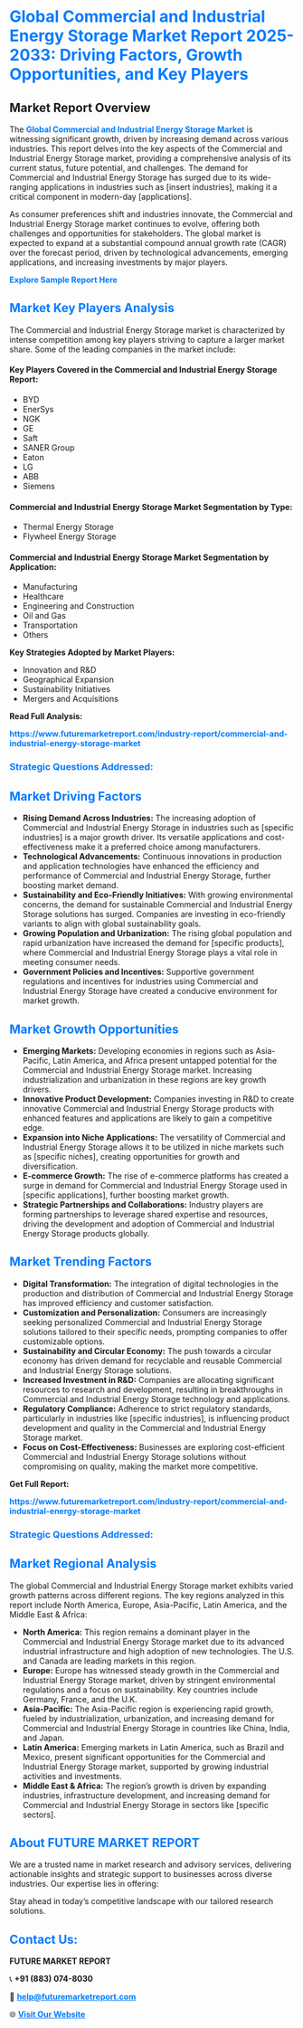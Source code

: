 <h1 style="color: #007BFF;">Global Commercial and Industrial Energy Storage Market Report 2025-2033: Driving Factors, Growth Opportunities, and Key Players</h1>

<section id="overview">
<h2>Market Report Overview</h2>
<p>The <a href="https://www.futuremarketreport.com/industry-report/commercial-and-industrial-energy-storage-market" style="color: #007BFF; text-decoration: none;"><strong>Global Commercial and Industrial Energy Storage Market</strong></a> is witnessing significant growth, driven by increasing demand across various industries. This report delves into the key aspects of the Commercial and Industrial Energy Storage market, providing a comprehensive analysis of its current status, future potential, and challenges. The demand for Commercial and Industrial Energy Storage has surged due to its wide-ranging applications in industries such as [insert industries], making it a critical component in modern-day [applications].</p>
<p>As consumer preferences shift and industries innovate, the Commercial and Industrial Energy Storage market continues to evolve, offering both challenges and opportunities for stakeholders. The global market is expected to expand at a substantial compound annual growth rate (CAGR) over the forecast period, driven by technological advancements, emerging applications, and increasing investments by major players.</p>
</section>

<section id="overview">
<p><a href="https://www.futuremarketreport.com/request-sample/reportId=61786" style="color: #007BFF; text-decoration: none;"><strong>Explore Sample Report Here</strong></a></p>
</section>

<section id="key-players">
<h2 style="color: #007BFF;">Market Key Players Analysis</h2>
<p>The Commercial and Industrial Energy Storage market is characterized by intense competition among key players striving to capture a larger market share. Some of the leading companies in the market include:</p>
<h4>Key Players Covered in the Commercial and Industrial Energy Storage Report:</h4>
<ul><li>BYD</li><li>EnerSys</li><li>NGK</li><li>GE</li><li>Saft</li><li>SANER Group</li><li>Eaton</li><li>LG</li><li>ABB</li><li>Siemens</li></ul>
<h4>Commercial and Industrial Energy Storage Market Segmentation by Type:</h4>
<ul><li>Thermal Energy Storage</li><li>Flywheel Energy Storage</li></ul>

<h4>Commercial and Industrial Energy Storage Market Segmentation by Application:</h4>
<ul><li>Manufacturing</li><li>Healthcare</li><li>Engineering and Construction</li><li>Oil and Gas</li><li>Transportation</li><li>Others</li></ul>
<p><strong>Key Strategies Adopted by Market Players:</strong></p>
<ul>
<li>Innovation and R&D</li>
<li>Geographical Expansion</li>
<li>Sustainability Initiatives</li>
<li>Mergers and Acquisitions</li>
</ul>
</section>

<section>
<p><strong>Read Full Analysis: </strong></p><a href="https://www.futuremarketreport.com/industry-report/commercial-and-industrial-energy-storage-market" style="color: #007BFF; text-decoration: none;"><strong>https://www.futuremarketreport.com/industry-report/commercial-and-industrial-energy-storage-market</strong></a>
<h3 style="color: #007BFF;">Strategic Questions Addressed:</h3>
</section>

<section id="driving-factors">
<h2 style="color: #007BFF;">Market Driving Factors</h2>
<ul>
<li><strong>Rising Demand Across Industries:</strong> The increasing adoption of Commercial and Industrial Energy Storage in industries such as [specific industries] is a major growth driver. Its versatile applications and cost-effectiveness make it a preferred choice among manufacturers.</li>
<li><strong>Technological Advancements:</strong> Continuous innovations in production and application technologies have enhanced the efficiency and performance of Commercial and Industrial Energy Storage, further boosting market demand.</li>
<li><strong>Sustainability and Eco-Friendly Initiatives:</strong> With growing environmental concerns, the demand for sustainable Commercial and Industrial Energy Storage solutions has surged. Companies are investing in eco-friendly variants to align with global sustainability goals.</li>
<li><strong>Growing Population and Urbanization:</strong> The rising global population and rapid urbanization have increased the demand for [specific products], where Commercial and Industrial Energy Storage plays a vital role in meeting consumer needs.</li>
<li><strong>Government Policies and Incentives:</strong> Supportive government regulations and incentives for industries using Commercial and Industrial Energy Storage have created a conducive environment for market growth.</li>
</ul>
</section>

<section id="growth-opportunities">
<h2 style="color: #007BFF;">Market Growth Opportunities</h2>
<ul>
<li><strong>Emerging Markets:</strong> Developing economies in regions such as Asia-Pacific, Latin America, and Africa present untapped potential for the Commercial and Industrial Energy Storage market. Increasing industrialization and urbanization in these regions are key growth drivers.</li>
<li><strong>Innovative Product Development:</strong> Companies investing in R&D to create innovative Commercial and Industrial Energy Storage products with enhanced features and applications are likely to gain a competitive edge.</li>
<li><strong>Expansion into Niche Applications:</strong> The versatility of Commercial and Industrial Energy Storage allows it to be utilized in niche markets such as [specific niches], creating opportunities for growth and diversification.</li>
<li><strong>E-commerce Growth:</strong> The rise of e-commerce platforms has created a surge in demand for Commercial and Industrial Energy Storage used in [specific applications], further boosting market growth.</li>
<li><strong>Strategic Partnerships and Collaborations:</strong> Industry players are forming partnerships to leverage shared expertise and resources, driving the development and adoption of Commercial and Industrial Energy Storage products globally.</li>
</ul>
</section>

<section id="trending-factors">
<h2 style="color: #007BFF;">Market Trending Factors</h2>
<ul>
<li><strong>Digital Transformation:</strong> The integration of digital technologies in the production and distribution of Commercial and Industrial Energy Storage has improved efficiency and customer satisfaction.</li>
<li><strong>Customization and Personalization:</strong> Consumers are increasingly seeking personalized Commercial and Industrial Energy Storage solutions tailored to their specific needs, prompting companies to offer customizable options.</li>
<li><strong>Sustainability and Circular Economy:</strong> The push towards a circular economy has driven demand for recyclable and reusable Commercial and Industrial Energy Storage solutions.</li>
<li><strong>Increased Investment in R&D:</strong> Companies are allocating significant resources to research and development, resulting in breakthroughs in Commercial and Industrial Energy Storage technology and applications.</li>
<li><strong>Regulatory Compliance:</strong> Adherence to strict regulatory standards, particularly in industries like [specific industries], is influencing product development and quality in the Commercial and Industrial Energy Storage market.</li>
<li><strong>Focus on Cost-Effectiveness:</strong> Businesses are exploring cost-efficient Commercial and Industrial Energy Storage solutions without compromising on quality, making the market more competitive.</li>
</ul>
</section>

<section>
<p><strong>Get Full Report: </strong></p><a href="https://www.futuremarketreport.com/industry-report/commercial-and-industrial-energy-storage-market" style="color: #007BFF; text-decoration: none;"><strong>https://www.futuremarketreport.com/industry-report/commercial-and-industrial-energy-storage-market</strong></a>
<h3 style="color: #007BFF;">Strategic Questions Addressed:</h3>
</section>


<section id="regional-analysis">
<h2 style="color: #007BFF;">Market Regional Analysis</h2>
<p>The global Commercial and Industrial Energy Storage market exhibits varied growth patterns across different regions. The key regions analyzed in this report include North America, Europe, Asia-Pacific, Latin America, and the Middle East & Africa:</p>
<ul>
<li><strong>North America:</strong> This region remains a dominant player in the Commercial and Industrial Energy Storage market due to its advanced industrial infrastructure and high adoption of new technologies. The U.S. and Canada are leading markets in this region.</li>
<li><strong>Europe:</strong> Europe has witnessed steady growth in the Commercial and Industrial Energy Storage market, driven by stringent environmental regulations and a focus on sustainability. Key countries include Germany, France, and the U.K.</li>
<li><strong>Asia-Pacific:</strong> The Asia-Pacific region is experiencing rapid growth, fueled by industrialization, urbanization, and increasing demand for Commercial and Industrial Energy Storage in countries like China, India, and Japan.</li>
<li><strong>Latin America:</strong> Emerging markets in Latin America, such as Brazil and Mexico, present significant opportunities for the Commercial and Industrial Energy Storage market, supported by growing industrial activities and investments.</li>
<li><strong>Middle East & Africa:</strong> The region’s growth is driven by expanding industries, infrastructure development, and increasing demand for Commercial and Industrial Energy Storage in sectors like [specific sectors].</li>
</ul>
</section>

<footer>
<h2 style="color: #007BFF;">About FUTURE MARKET REPORT</h2>
<p>We are a trusted name in market research and advisory services, delivering actionable insights and strategic support to businesses across diverse industries. Our expertise lies in offering:</p>

<p>Stay ahead in today’s competitive landscape with our tailored research solutions.</p>

<h2 style="color: #007BFF;">Contact Us:</h2>
<p><strong>FUTURE MARKET REPORT</strong></p>
<p>📞 <strong>+91 (883) 074-8030</strong></p>
<p>📧 <strong><a href="mailto:help@futuremarketreport.com" style="color: #007BFF;">help@futuremarketreport.com</a></strong></p>
<p>🌐 <strong><a href="https://www.futuremarketreport.com/" style="color: #007BFF;">Visit Our Website</a></strong></p>
</footer>